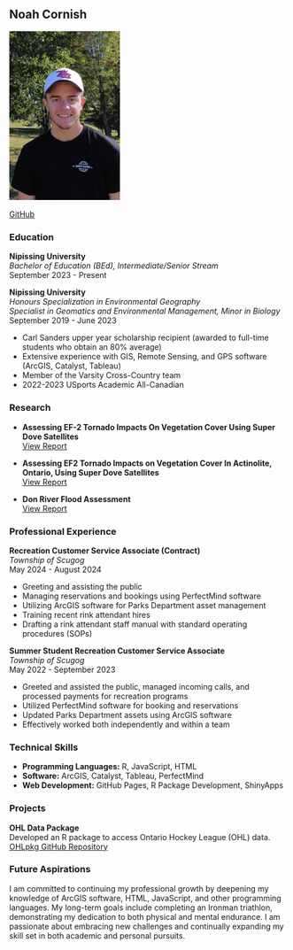 ## Noah Cornish
<img src="https://github.com/NoahCornish/noahcornish/blob/main/images/dji_fly_20230909_154920_895_1694288988815_photo_optimized.jpg" alt="Noah Cornish" width="200" />

[GitHub](https://github.com/NoahCornish)

### Education

**Nipissing University**  
*Bachelor of Education (BEd), Intermediate/Senior Stream*  
September 2023 - Present

**Nipissing University**  
*Honours Specialization in Environmental Geography*  
*Specialist in Geomatics and Environmental Management, Minor in Biology*  
September 2019 - June 2023  
- Carl Sanders upper year scholarship recipient (awarded to full-time students who obtain an 80% average)
- Extensive experience with GIS, Remote Sensing, and GPS software (ArcGIS, Catalyst, Tableau)
- Member of the Varsity Cross-Country team
- 2022-2023 USports Academic All-Canadian

### Research

- **Assessing EF-2 Tornado Impacts On Vegetation Cover Using Super Dove Satellites**  
[View Report](https://1drv.ms/b/s!AmvGoGe3Zb1ngc8gxDpWtGvowZZxmQ)
  
- **Assessing EF2 Tornado Impacts on Vegetation Cover In Actinolite, Ontario, Using Super Dove Satellites**  
[View Report](https://1drv.ms/b/s!AmvGoGe3Zb1ngdgZs0WFz-L-cwPLkQ?e=mhYCYN)

- **Don River Flood Assessment**  
[View Report](https://1drv.ms/b/s!AmvGoGe3Zb1nyHx7OhRRmGkRDTYb?e=ht6b83)

### Professional Experience

**Recreation Customer Service Associate (Contract)**  
*Township of Scugog*  
May 2024 - August 2024  
- Greeting and assisting the public
- Managing reservations and bookings using PerfectMind software
- Utilizing ArcGIS software for Parks Department asset management
- Training recent rink attendant hires
- Drafting a rink attendant staff manual with standard operating procedures (SOPs)

**Summer Student Recreation Customer Service Associate**  
*Township of Scugog*  
May 2022 - September 2023  
- Greeted and assisted the public, managed incoming calls, and processed payments for recreation programs
- Utilized PerfectMind software for booking and reservations
- Updated Parks Department assets using ArcGIS software
- Effectively worked both independently and within a team

### Technical Skills

- **Programming Languages:** R, JavaScript, HTML
- **Software:** ArcGIS, Catalyst, Tableau, PerfectMind
- **Web Development:** GitHub Pages, R Package Development, ShinyApps

### Projects

**OHL Data Package**  
Developed an R package to access Ontario Hockey League (OHL) data.  
[OHLpkg GitHub Repository](https://noahcornish.github.io/OHLpkg/)

### Future Aspirations

I am committed to continuing my professional growth by deepening my knowledge of ArcGIS software, HTML, JavaScript, and other programming languages. My long-term goals include completing an Ironman triathlon, demonstrating my dedication to both physical and mental endurance. I am passionate about embracing new challenges and continually expanding my skill set in both academic and personal pursuits.

